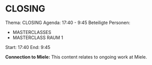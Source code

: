 # CLOSING
Thema: CLOSING
Agenda: 17:40 - 9:45
Beteiligte Personen:
- MASTERCLASSES
- MASTERCLASS RAUM 1

Start: 17:40
End: 9:45

**Connection to Miele:** This content relates to ongoing work at Miele.
